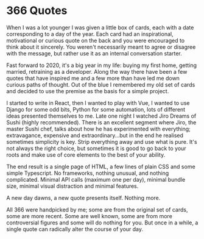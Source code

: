 # 366 Quotes

When I was a lot younger I was given a little box of cards, each with a date corresponding to a day of the year. Each card had an inspirational, motivational or curious quote on the back and you were encouraged to think about it sincerely. You weren't necessarily meant to agree or disagree with the message, but rather use it as an internal conversation starter. 

Fast forward to 2020, it's a big year in my life: buying my first home, getting married, retraining as a developer. Along the way there have been a few quotes that have inspired me and a few more than have led me down curious paths of thought. Out of the blue I remembered my old set of cards and decided to use the premise as the basis for a simple project.

I started to write in React, then I wanted to play with Vue, I wanted to use Django for some odd bits, Python for some automation, lots of different ideas presented themselves to me. 
Late one night I watched Jiro Dreams of Sushi (highly recommended). There is an excellent segment where Jiro, the master Sushi chef, talks about how he has experimented with everything; extravagance, expensive and extraordinary...but in the end he realised sometimes simplicity is key. Strip everything away and use what is pure. It's not always the right choice, but sometimes it is good to go back to your roots and make use of core elements to the best of your ability. 

The end result is a  single page of HTML, a few lines of plain CSS and some simple Typescript. No frameworks, nothing unusual, and nothing complicated. Minimal API calls (maximum one per day), minimal bundle size, minimal visual distraction and minimal features.

A new day dawns, a new quote presents itself. Nothing more.

All 366 were handpicked by me; some are from the original set of cards, some are more recent. Some are well known, some are from more controversial figures and some will do nothing for you. But once in a while, a single quote can radically alter the course of your day. 
